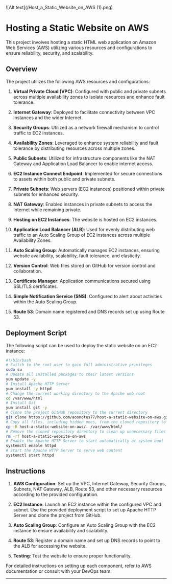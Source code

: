 ![Alt text](/Host_a_Static_Website_on_AWS (1).png)

# Hosting a Static Website on AWS

This project involves hosting a static HTML web application on Amazon Web Services (AWS) utilizing various resources and configurations to ensure reliability, security, and scalability.

## Overview

The project utilizes the following AWS resources and configurations:

1. **Virtual Private Cloud (VPC)**: Configured with public and private subnets across multiple availability zones to isolate resources and enhance fault tolerance.
   
2. **Internet Gateway**: Deployed to facilitate connectivity between VPC instances and the wider Internet.

3. **Security Groups**: Utilized as a network firewall mechanism to control traffic to EC2 instances.

4. **Availability Zones**: Leveraged to enhance system reliability and fault tolerance by distributing resources across multiple zones.

5. **Public Subnets**: Utilized for infrastructure components like the NAT Gateway and Application Load Balancer to enable internet access.

6. **EC2 Instance Connect Endpoint**: Implemented for secure connections to assets within both public and private subnets.

7. **Private Subnets**: Web servers (EC2 instances) positioned within private subnets for enhanced security.

8. **NAT Gateway**: Enabled instances in private subnets to access the Internet while remaining private.

9. **Hosting on EC2 Instances**: The website is hosted on EC2 instances.

10. **Application Load Balancer (ALB)**: Used for evenly distributing web traffic to an Auto Scaling Group of EC2 instances across multiple Availability Zones.

11. **Auto Scaling Group**: Automatically manages EC2 instances, ensuring website availability, scalability, fault tolerance, and elasticity.

12. **Version Control**: Web files stored on GitHub for version control and collaboration.

13. **Certificate Manager**: Application communications secured using SSL/TLS certificates.

14. **Simple Notification Service (SNS)**: Configured to alert about activities within the Auto Scaling Group.

15. **Route 53**: Domain name registered and DNS records set up using Route 53.

## Deployment Script

The following script can be used to deploy the static website on an EC2 instance:

```bash
#!/bin/bash
# Switch to the root user to gain full administrative privileges
sudo su
# Update all installed packages to their latest versions
yum update -y
# Install Apache HTTP Server
yum install -y httpd
# Change the current working directory to the Apache web root
cd /var/www/html
# Install Git
yum install git -y
# Clone the project GitHub repository to the current directory
git clone https://github.com/aosnotes77/host-a-static-website-on-aws.git
# Copy all files, including hidden ones, from the cloned repository to the Apache web root
cp -R host-a-static-website-on-aws/. /var/www/html/
# Remove the cloned repository directory to clean up unnecessary files
rm -rf host-a-static-website-on-aws
# Enable the Apache HTTP Server to start automatically at system boot
systemctl enable httpd
# Start the Apache HTTP Server to serve web content
systemctl start httpd
```

## Instructions

1. **AWS Configuration**: Set up the VPC, Internet Gateway, Security Groups, Subnets, NAT Gateway, ALB, Route 53, and other necessary resources according to the provided configuration.

2. **EC2 Instance**: Launch an EC2 instance within the configured VPC and subnet. Use the provided deployment script to set up Apache HTTP Server and clone the project from GitHub.

3. **Auto Scaling Group**: Configure an Auto Scaling Group with the EC2 instance to ensure availability and scalability.

4. **Route 53**: Register a domain name and set up DNS records to point to the ALB for accessing the website.

5. **Testing**: Test the website to ensure proper functionality.

For detailed instructions on setting up each component, refer to AWS documentation or consult with your DevOps team.

---


